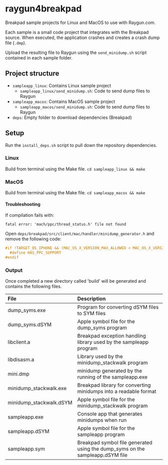 # raygun4breakpad

Breakpad sample projects for Linux and MacOS to use with Raygun.com.

Each sample is a small code project that integrates with the Breakpad source. When executed, the application crashes and creates a crash dump file (`.dmp`).

Upload the resulting file to Raygun using the `send_minidump.sh` script contained in each sample folder.

## Project structure

- `sampleapp_linux`: Contains Linux sample project
  - `sampleapp_linux/send_minidump.sh`: Code to send dump files to Raygun
- `sampleapp_macos`: Contains MacOS sample project
  - `sampleapp_macos/send_minidump.sh`: Code to send dump files to Raygun
- `deps`: Empty folder to download dependencies (Breakpad)

## Setup

Run the `install_deps.sh` script to pull down the repository dependencies.

### Linux

Build from terminal using the Make file.
`cd sampleapp_linux && make`

### MacOS 

Build from terminal using the Make file.
`cd sampleapp_macos && make`

#### Troubleshooting

If compilation fails with:

```
fatal error: 'mach/ppc/thread_status.h' file not found
```

Open `deps/breakpad/src/client/mac/handler/minidump_generator.h` and remove the following code:

```c
#if !TARGET_OS_IPHONE && (MAC_OS_X_VERSION_MAX_ALLOWED < MAC_OS_X_VERSION_10_7)
  #define HAS_PPC_SUPPORT
#endif
```

### Output

Once completed a new directory called 'build' will be generated and contains the following files.

| File                    | Description
|:----------------------- |:----------------------
| dump_syms.exe           | Program for converting dSYM files to SYM files
| dump_syms.dSYM          | Apple symbol file for the dump_syms program
| libclient.a             | Breakpad exception handling library used by the sampleapp program
| libdisasm.a             | Library used by the minidump_stackwalk program
| mini.dmp                | minidump generated by the running of the sampleapp.exe
| minidump_stackwalk.exe  | Breakpad library for converting minidumps into a readable format
| minidump_stackwalk.dSYM | Apple symbol file for the minidump_stackwalk program
| sampleapp.exe           | Console app that generates minidumps when run
| sampleapp.dSYM          | Apple symbol file for the sampleapp program
| sampleapp.sym           | Breakpad symbol file generated using the dump_syms on the sampleapp.dSYM file
